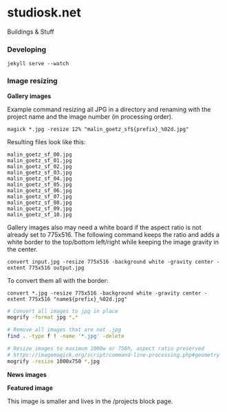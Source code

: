 # studiosk.net

Buildings & Stuff

### Developing

```
jekyll serve --watch
```

### Image resizing

**Gallery images**

Example command resizing all JPG in a directory and renaming with the project name and the image number (in processing order).
```
magick *.jpg -resize 12% "malin_goetz_sf${prefix}_%02d.jpg"
```

Resulting files look like this:

```
malin_goetz_sf_00.jpg
malin_goetz_sf_01.jpg
malin_goetz_sf_02.jpg
malin_goetz_sf_03.jpg
malin_goetz_sf_04.jpg
malin_goetz_sf_05.jpg
malin_goetz_sf_06.jpg
malin_goetz_sf_07.jpg
malin_goetz_sf_08.jpg
malin_goetz_sf_09.jpg
malin_goetz_sf_10.jpg
```

Gallery images also may need a white board if the aspect ratio is not already set to 775x516. The following command keeps the ratio and adds a white border to the top/bottom left/right while keeping the image gravity in the center.

```
convert input.jpg -resize 775x516 -background white -gravity center -extent 775x516 output.jpg
```

To convert them all with the border:

```
convert *.jpg -resize 775x516 -background white -gravity center -extent 775x516 "name${prefix}_%02d.jpg"
```

```bash
# Convert all images to jpg in place
mogrify -format jpg *.*

# Remove all images that are not .jpg
find . -type f ! -name '*.jpg' -delete

# Resize images to maximum 1000w or 750h, aspect ratio preserved
# https://imagemagick.org/script/command-line-processing.php#geometry
mogrify -resize 1000x750 *.jpg
```

**News images**



**Featured image**

This image is smaller and lives in the /projects block page.
